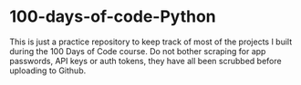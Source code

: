 # 100-days-of-code-Python
This is just a practice repository to keep track of most of the projects I built during the 100 Days of Code course.
Do not bother scraping for app passwords, API keys or auth tokens, they have all been scrubbed before uploading to Github.
